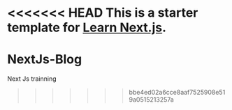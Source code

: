 <<<<<<< HEAD
This is a starter template for [Learn Next.js](https://nextjs.org/learn).
=======
# NextJs-Blog
Next Js trainning
>>>>>>> bbe4ed02a6cce8aaf7525908e519a0515213257a
